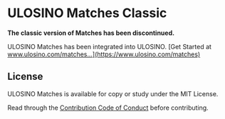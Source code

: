 # ULOSINO Matches Classic

**The classic version of Matches has been discontinued.**

ULOSINO Matches has been integrated into ULOSINO. [Get Started at www.ulosino.com/matches...](https://www.ulosino.com/matches)

## License

ULOSINO Matches is available for copy or study under the MIT License.

Read through the [Contribution Code of Conduct](https://github.com/ulosino/.github/blob/main/CODE_OF_CONDUCT.md) before contributing.
